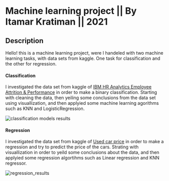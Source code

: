 # Machine learning project || By Itamar Kratiman || 2021

## Description
Hello! this is a machine learning project, were I handeled with two machine learning tasks, with data sets from kaggle. One task for classification and the other for regression.
#### Classification
I investigated the data set from kaggle of [IBM HR Analytics Employee Attrition & Performance](https://www.kaggle.com/datasets/pavansubhasht/ibm-hr-analytics-attrition-dataset) in order to make a binary classification. Starting with cleaning the data, then yeiling some conclusions from the data set using visuallization, and then applyied some machine learning agorithms such as KNN and LogisticRegression. 

![classification models results](https://user-images.githubusercontent.com/73484628/178468514-aeba4223-633a-4443-af19-324c2b5a54c8.png)

#### Regression
I investigated the data set from kaggle of [Used car price](https://www.kaggle.com/datasets/swatikhedekar/car-price-prediction) in order to make a regression and try to predict the price of the cars. Strating with visuallization in order to yeild some conclusions about the data, and then applyied some regression algortihms such as Linear regression and KNN regressor.


![regression_results](https://user-images.githubusercontent.com/73484628/178468889-a7880451-f776-4966-9513-2b219820b87c.png)



